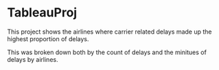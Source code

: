 # TableauProj
This project shows the airlines where carrier related delays made up the highest proportion of delays. 

This was broken down both by the count of delays and the minitues of delays by airlines. 
